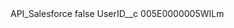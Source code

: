 <?xml version="1.0" encoding="UTF-8"?>
<CustomMetadata xmlns="http://soap.sforce.com/2006/04/metadata" xmlns:xsi="http://www.w3.org/2001/XMLSchema-instance" xmlns:xsd="http://www.w3.org/2001/XMLSchema">
    <label>API_Salesforce</label>
    <protected>false</protected>
    <values>
        <field>UserID__c</field>
        <value xsi:type="xsd:string">005E0000005WILm</value>
    </values>
</CustomMetadata>
